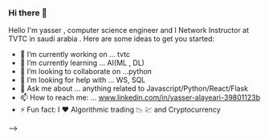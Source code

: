 ### Hi there 👋
  Hello I'm yasser , computer science engineer and I Network Instructor at TVTC in saudi arabia .
Here are some ideas to get you started:

- 🔭 I’m currently working on ... tvtc
- 🌱 I’m currently learning ...  AI(ML , DL)  
- 👯 I’m looking to collaborate on ...python
- 🤔 I’m looking for help with ... WS, SQL
- 💬 Ask me about ... anything related to Javascript/Python/React/Flask
- 📫 How to reach me: ...   www.linkedin.com/in/yasser-alayeari-39801123b
- ⚡ Fun fact: I ❤️ Algorithmic trading 📉 💹 and Cryptocurrency

-->
